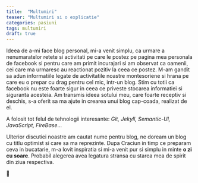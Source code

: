 ```yaml
---
title:  "Multumiri"
teaser: "Multumiri si o explicatie"
categories: pasiuni
tags: multumiri
draft: true
---
```

Ideea de a-mi face blog personal, mi-a venit simplu, ca urmare a nenumaratelor retete si activitati pe care le postez pe pagina mea personala de facebook si pentru care am primit incurajari si am observat ca oamenii, cei care ma urmaresc au reactionat pozitiv la ceea ce postez. M-am gandit sa adun informatiile legate de activitatile noastre montesoriene si hrana pe care eu o prepar cu drag pentru cel mic, intr-un blog. Stim cu totii ca facebook nu este foarte sigur in ceea ce priveste stocarea informatiei si siguranta acesteia. Am transmis ideea sotului meu, care foarte receptiv si deschis, s-a oferit sa ma ajute in crearea unui blog cap-coada, realizat de el.

A folosit tot felul de tehnologii interesante: *Git, Jekyll, Semantic-UI, JavaScript, FireBase*...

Ulterior discutiei noastre am cautat nume pentru blog, ne doream un blog cu titlu optimist si care sa ma reprezinte. Dupa Craciun in timp ce preparam ceva in bucatarie, m-a lovit inspiratia si mi-a venit pur si simplu in minte **o zi cu soare**. Probabil alegerea avea legatura stransa cu starea mea de spirit din ziua respectiva.

:sunflower:

